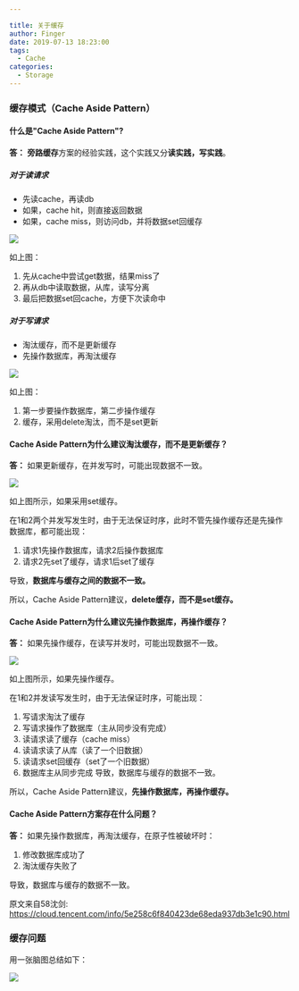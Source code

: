 ```yaml
---

title: 关于缓存
author: Finger
date: 2019-07-13 18:23:00
tags:
  - Cache
categories:
  - Storage
---
```

### 缓存模式（Cache Aside Pattern）
#### 什么是"Cache Aside Pattern"?

**答：** **旁路缓存**方案的经验实践，这个实践又分**读实践，写实践**。

##### 对于读请求
- 先读cache，再读db
- 如果，cache hit，则直接返回数据
- 如果，cache miss，则访问db，并将数据set回缓存

![](/imgs/20190713/1.jpg)

如上图：
1. 先从cache中尝试get数据，结果miss了
2. 再从db中读取数据，从库，读写分离
3. 最后把数据set回cache，方便下次读命中

##### 对于写请求

- 淘汰缓存，而不是更新缓存
- 先操作数据库，再淘汰缓存

![](/imgs/20190713/2.jpg)

如上图：
1. 第一步要操作数据库，第二步操作缓存
2. 缓存，采用delete淘汰，而不是set更新

#### Cache Aside Pattern为什么建议淘汰缓存，而不是更新缓存？

**答：** 如果更新缓存，在并发写时，可能出现数据不一致。

![](/imgs/20190713/3.jpg)

如上图所示，如果采用set缓存。

在1和2两个并发写发生时，由于无法保证时序，此时不管先操作缓存还是先操作数据库，都可能出现：

1. 请求1先操作数据库，请求2后操作数据库
2. 请求2先set了缓存，请求1后set了缓存

导致，**数据库与缓存之间的数据不一致。**

所以，Cache Aside Pattern建议，**delete缓存，而不是set缓存。**

#### Cache Aside Pattern为什么建议先操作数据库，再操作缓存？

**答：** 如果先操作缓存，在读写并发时，可能出现数据不一致。

![](/imgs/20190713/4.jpg)

如上图所示，如果先操作缓存。

在1和2并发读写发生时，由于无法保证时序，可能出现：
1. 写请求淘汰了缓存
2. 写请求操作了数据库（主从同步没有完成）
3. 读请求读了缓存（cache miss）
4. 读请求读了从库（读了一个旧数据）
5. 读请求set回缓存（set了一个旧数据）
6. 数据库主从同步完成
导致，数据库与缓存的数据不一致。

所以，Cache Aside Pattern建议，**先操作数据库，再操作缓存。**

#### Cache Aside Pattern方案存在什么问题？

**答：** 如果先操作数据库，再淘汰缓存，在原子性被破坏时：

1. 修改数据库成功了
2. 淘汰缓存失败了

导致，数据库与缓存的数据不一致。

原文来自58沈剑:
https://cloud.tencent.com/info/5e258c6f840423de68eda937db3e1c90.html

### 缓存问题

用一张脑图总结如下：

![](/imgs/20190713/the-cache-problem.png)